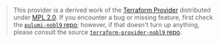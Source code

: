 > This provider is a derived work of the [Terraform Provider](https://github.com/terraform-providers/terraform-provider-nobl9)
> distributed under [MPL 2.0](https://www.mozilla.org/en-US/MPL/2.0/). If you encounter a bug or missing feature,
> first check the [`pulumi-nobl9` repo](/issues); however, if that doesn't turn up anything,
> please consult the source [`terraform-provider-nobl9` repo](https://github.com/terraform-providers/terraform-provider-nobl9/issues).
